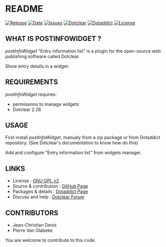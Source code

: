 # README

[![Release](https://img.shields.io/github/v/release/JcDenis/postInfoWidget)](https://github.com/JcDenis/postInfoWidget/releases)
[![Date](https://img.shields.io/github/release-date/JcDenis/postInfoWidget)](https://github.com/JcDenis/postInfoWidget/releases)
[![Issues](https://img.shields.io/github/issues/JcDenis/postInfoWidget)](https://github.com/JcDenis/postInfoWidget/issues)
[![Dotclear](https://img.shields.io/badge/dotclear-v2.26-blue.svg)](https://fr.dotclear.org/download)
[![Dotaddict](https://img.shields.io/badge/dotaddict-official-green.svg)](https://plugins.dotaddict.org/dc2/details/postInfoWidget)
[![License](https://img.shields.io/github/license/JcDenis/postInfoWidget)](https://github.com/JcDenis/postInfoWidget/blob/master/LICENSE)

## WHAT IS POSTINFOWIDGET ?

_postInfoWidget_ "Entry information list" is a plugin for the open-source 
web publishing software called Dotclear.

Show entry details in a widget.

## REQUIREMENTS

 _postInfoWidget_ requires: 

  * permissions to manage widgets
  * Dotclear 2.26

## USAGE

First install _postInfoWidget_, manualy from a zip package or from 
Dotaddict repository. (See Dotclear's documentation to know how do this)

Add and configure "Entry information list" from widgets manager.

## LINKS

 * License : [GNU GPL v2](https://www.gnu.org/licenses/old-licenses/lgpl-2.0.html)
 * Source & contribution : [GitHub Page](https://github.com/JcDenis/postInfoWidget)
 * Packages & details : [Dotaddict Page](https://plugins.dotaddict.org/dc2/details/postInfoWidget)
 * Discuss and help : [Dotclear Forum](http://forum.dotclear.org/viewtopic.php?pid=332974#p332974)

## CONTRIBUTORS

 * Jean-Christian Denis
 * Pierre Van Glabeke

 You are welcome to contribute to this code.